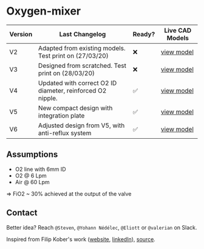 # Oxygen-mixer

| Version | Last Changelog | Ready? | Live CAD Models |
| ------- | -------------- | ------ | --------------- |
| V2 | Adapted from existing models. Test print on (27/03/20) | ❌ | [view model](https://a360.co/2UmAecQ) |
| V3 | Designed from scratched. Test print on (28/03/20) | ❌ | [view model](https://a360.co/2vV5s18) |
| V4 | Updated with correct O2 ID diameter, reinforced O2 nipple. | ✅ | [view model](https://a360.co/345fsS2) |
| V5 | New compact design with integration plate | ✅ | [view model](https://a360.co/39QDaD5) |
| V6 | Adjusted design from V5, with anti-reflux system | ✅ | [view model](https://a360.co/2VhZnEE) |

## Assumptions

- O2 line with 6mm ID
- O2 @ 6 Lpm
- Air @ 60 Lpm

=> FiO2 ~ 30% achieved at the output of the valve

## Contact

Better idea? Reach `@Steven`, `@Yohann Nédélec`, `@Eliott` or `@valerian` on Slack.

Inspired from Filip Kober's work ([website](http://kober.pl/), [linkedIn](https://www.linkedin.com/in/filipkober/)), [source](https://grabcad.com/library/respirator-free-reanimation-venturi-s-valve-rev-4-1).
